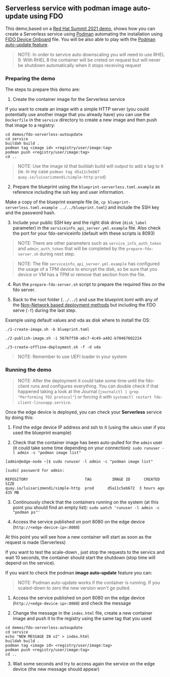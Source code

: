 ## Serverless service with podman image auto-update using FDO

This demo,based on a [Red Hat Summit 2021 demo](https://github.com/RedHatGov/RFESummit2021), shows how you can create a Serverless service using  [Podman](https://podman.io/) automating the installation using [FIDO Device Onboard](https://fidoalliance.org/intro-to-fido-device-onboard/) file. You will be also able to play with the [Podman auto-update feature](https://docs.podman.io/en/latest/markdown/podman-auto-update.1.html).

> NOTE: In order to service auto downscaling you will need to use RHEL 9. With RHEL 8 the container will be creted on request but will never be shutdown automatically when it stops receiving request

### Preparing the demo

The steps to prepare this demo are:

1) Create the container image for the Serverless service

If you want to create an image with a simple HTTP server (you could potentially use another image that you already have) you can use the `Dockerfile` in the `service` directory to create a new image and then push that image to a registry:

```
cd demos/fdo-serverless-autoupdate
cd service
buildah build .
podman tag <image id> <registry/user/image:tag>
podman push <registry/user/image:tag>
cd ..
```

> NOTE: Use the image id that buildah build will output to add a tag to it (ie. in my case `podman tag d5a11c5eb67 quay.io/luisarizmendi/simple-http:prod`)



2) Prepare the blueprint using the `blueprint-serverless.toml.example` as reference including the ssh key and user information.

Make a copy of the blueprint example file (ie, `cp blueprint-serverless.toml.example ../../blueprint.toml`) and include the SSH key and the password hash.


3) Include your public SSH key and the right disk drive (`disk_label` parameter) in the `serviceinfo_api_server.yml.example` file. Also check the port for your fdo-serviceinfo (default with these scripts is 8093)

> NOTE: There are other parameters such as `service_info_auth_token` and `admin_auth_token` that will be completed by the `prepare-fdo-server.sh` during next step.

> NOTE: The file `serviceinfo_api_server.yml.example` has configured the usage of a TPM device to encrypt the disk, so be sure that you device or VM has a TPM or remove that section from the file.

4) Run the `prepare-fdo-server.sh` script to prepare the required files on the fdo server.


5) Back to the root folder (`../../`) and use the blueprint.toml with any of the [Non-Network based deployment methods](https://github.com/luisarizmendi/rhel-edge-quickstart#non-network-based-deployment) but including the FDO serve (`-f`) during the last step.

Example using default values and vda as disk where to install the OS:

```
./1-create-image.sh -b blueprint.toml

./2-publish-image.sh -i 5676ff58-a6c7-4c49-a402-b70467602224

./3-create-offline-deployment.sh -f -d vda
```

> NOTE: Remember to use UEFI loader in your system



### Running the demo


> NOTE: After the deployment it could take some time until the fdo-client runs and configures everything. You can double check if that happened taking a look at the Journal (`journalctl | grep "Performing TO2 protocol"`) or forcing it with `systemctl restart fdo-client-linuxapp.service`.


Once the edge device is deployed, you can check your **Serverless** service by doing this:

1) Find the edge device IP address and ssh to it (using the `admin` user if you used the blueprint example)

2) Check that the container image has been auto-pulled for the `admin` user (it could take some time depending on your connection): `sudo runuser -l admin -c "podman image list"`

```
[admin@edge-node ~]$ sudo runuser -l admin -c "podman image list"

[sudo] password for admin:

REPOSITORY                         TAG         IMAGE ID      CREATED      SIZE
quay.io/luisarizmendi/simple-http  prod      d5a11c5eb672  3 hours ago  435 MB

```

3) Continuously check that the containers running on the system (at this point you should find an empty list): `sudo watch 'runuser -l admin -c "podman ps"'`

4) Access the service published on port 8080 on the edge device (`http://<edge-device-ip>:8080`)

At this point you will see how a new container will start as soon as the request is made (Serverless)


If you want to test the scale-down , just stop the requests to the servics and wait 10 seconds, the container should start the shutdown (stop time will depend on the service).


If you want to check the podman **image auto-update** feature you can:

> NOTE: Podman auto-update works if the container is running. If you scaled-down to zero the new version won't ge pulled.

1) Access the service published on port 8080 on the edge device (`http://<edge-device-ip>:8080`) and check the message

2) Change the message in the `index.html` file, create a new container image and push it to the registry using the same tag that you used

```
cd demos/fdo-serverless-autoupdate
cd service
echo "NEW MESSAGE IN v2" > index.html
buildah build .
podman tag <image id> <registry/user/image:tag>
podman push <registry/user/image:tag>
cd ..
```

3) Wait some seconds and try to access again the service on the edge device (the new message should appear)
